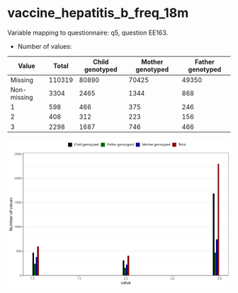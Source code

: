 # vaccine_hepatitis_b_freq_18m
Variable mapping to questionnaire: q5, question EE163.
- Number of values:

| Value | Total | Child genotyped | Mother genotyped | Father genotyped |
| ----- | ----- | --------------- | ---------------- | ---------------- |
| Missing | 110319 | 80890 | 70425 | 49350 |
| Non-missing | 3304 | 2465 | 1344 | 868 |
| 1 | 598 | 466 | 375 | 246 |
| 2 | 408 | 312 | 223 | 156 |
| 3 | 2298 | 1687 | 746 | 466 |



![](vaccine_hepatitis_b_freq_18m_n.png)



